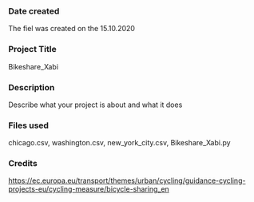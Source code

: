 ### Date created
The fiel was created on the 15.10.2020

### Project Title
Bikeshare_Xabi

### Description
Describe what your project is about and what it does

### Files used
chicago.csv, washington.csv, new_york_city.csv, Bikeshare_Xabi.py

### Credits
https://ec.europa.eu/transport/themes/urban/cycling/guidance-cycling-projects-eu/cycling-measure/bicycle-sharing_en
